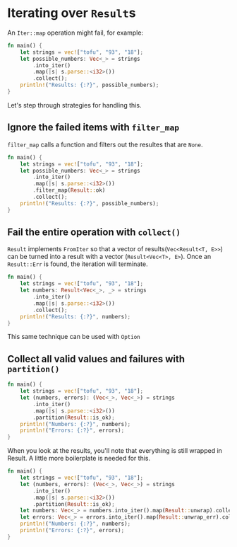 # Iterating over `Result`s

An `Iter::map` operation might fail, for example:

```rust
fn main() {
    let strings = vec!["tofu", "93", "18"];
    let possible_numbers: Vec<_> = strings
        .into_iter()
        .map(|s| s.parse::<i32>())
        .collect();
    println!("Results: {:?}", possible_numbers);
}
```

Let's step through strategies for handling this.

## Ignore the failed items with `filter_map`

`filter_map` calls a function and filters out the resultes that are `None`.

```rust
fn main() {
    let strings = vec!["tofu", "93", "18"];
    let possible_numbers: Vec<_> = strings
        .into_iter()
        .map(|s| s.parse::<i32>())
        .filter_map(Result::ok)
        .collect();
    println!("Results: {:?}", possible_numbers);
}
```

## Fail the entire operation with `collect()`

`Result` implements `FromIter` so that a vector of results(`Vec<Result<T, E>>`) can be turned into a result with a vector (`Result<Vec<T>, E>`). Once an `Result::Err` is found, the iteration will terminate.

```rust
fn main() {
    let strings = vec!["tofu", "93", "18"];
    let numbers: Result<Vec<_>, _> = strings
        .into_iter()
        .map(|s| s.parse::<i32>())
        .collect();
    println!("Results: {:?}", numbers);
}
```

This same technique can be used with `Option`

## Collect all valid values and failures with `partition()`

```rust
fn main() {
    let strings = vec!["tofu", "93", "18"];
    let (numbers, errors): (Vec<_>, Vec<_>) = strings
        .into_iter()
        .map(|s| s.parse::<i32>())
        .partition(Result::is_ok);
    println!("Numbers: {:?}", numbers);
    println!("Errors: {:?}", errors);
}
```

When you look at the results, you'll note that everything is still wrapped in Result. A little more boilerplate is needed for this.

```rust
fn main() {
    let strings = vec!["tofu", "93", "18"];
    let (numbers, errors): (Vec<_>, Vec<_>) = strings
        .into_iter()
        .map(|s| s.parse::<i32>())
        .partition(Result::is_ok);
    let numbers: Vec<_> = numbers.into_iter().map(Result::unwrap).collect();
    let errors: Vec<_> = errors.into_iter().map(Result::unwrap_err).collect();
    println!("Numbers: {:?}", numbers);
    println!("Errors: {:?}", errors);
}
```
